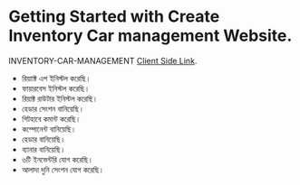 # Getting Started with Create Inventory Car management Website.

INVENTORY-CAR-MANAGEMENT [Client Side Link](https://github.com/ProgrammingHeroWC4/warehouse-management-client-side-mdhasan-999).

* রিয়াাক্ট এপ ইনিস্টল করেছি।
* ফায়ারবেস ইনিস্টল করেছি। 
* রিয়াক্ট রাউটার ইনিস্টল করেছি।
* হেডার সেংশন বানিয়েছি। 
* গিটহাবে কমান্ট করেছি।
* কম্পোনেন্ট বানিয়েছি।
* হেডার বানিয়েছি।
* ব্যানার বানিয়েছি।
* ৬টি ইনভেন্টরি যোগ করেছি।
* আলাদা দুনি সেংশন যোগ করেছি।

